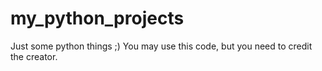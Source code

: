 # my_python_projects
Just some python things ;)
You may use this code, but you need to credit the creator.
